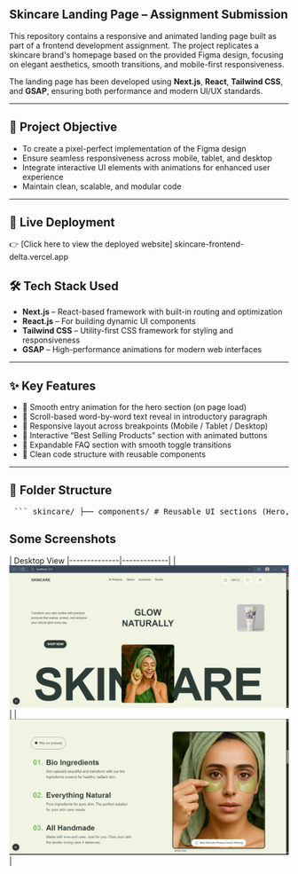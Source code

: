 ## Skincare Landing Page – Assignment Submission

This repository contains a responsive and animated landing page built as part of a frontend development assignment. The project replicates a skincare brand's homepage based on the provided Figma design, focusing on elegant aesthetics, smooth transitions, and mobile-first responsiveness.

The landing page has been developed using **Next.js**, **React**, **Tailwind CSS**, and **GSAP**, ensuring both performance and modern UI/UX standards.

---

## 🎯 Project Objective

- To create a pixel-perfect implementation of the Figma design  
- Ensure seamless responsiveness across mobile, tablet, and desktop  
- Integrate interactive UI elements with animations for enhanced user experience  
- Maintain clean, scalable, and modular code  

---

## 🔗 Live Deployment

👉 [Click here to view the deployed website] skincare-frontend-delta.vercel.app


## 🛠️ Tech Stack Used

- **Next.js** – React-based framework with built-in routing and optimization  
- **React.js** – For building dynamic UI components  
- **Tailwind CSS** – Utility-first CSS framework for styling and responsiveness  
- **GSAP** – High-performance animations for modern web interfaces  

---

## ✨ Key Features

- 🌟 Smooth entry animation for the hero section (on page load)  
- 🌟 Scroll-based word-by-word text reveal in introductory paragraph  
- 🌟 Responsive layout across breakpoints (Mobile / Tablet / Desktop)  
- 🌟 Interactive “Best Selling Products” section with animated buttons  
- 🌟 Expandable FAQ section with smooth toggle transitions  
- 🌟 Clean code structure with reusable components  

---

## 📁 Folder Structure
<pre> ``` skincare/ ├── components/ # Reusable UI sections (Hero, BannerImage, BestSellingProducts, WhyUs, navbar) ├── pages/ # Next.js routing files (index.js, _app.js, _document.js) ├── public/ # All static assets and images ├── styles/ # Tailwind CSS and global styles (globals.css) ├── .gitignore # Files/folders to ignore during git push ├── package.json # Project metadata and dependencies ├── postcss.config.js # PostCSS setup for Tailwind ├── tailwind.config.js # Tailwind customization config └── README.md # Project documentation ``` </pre>

## Some Screenshots

| Desktop View 
|--------------|-------------|
| ![Desktop View](demo1.png) | 
| ![Desktop View](demo2.png) | 


